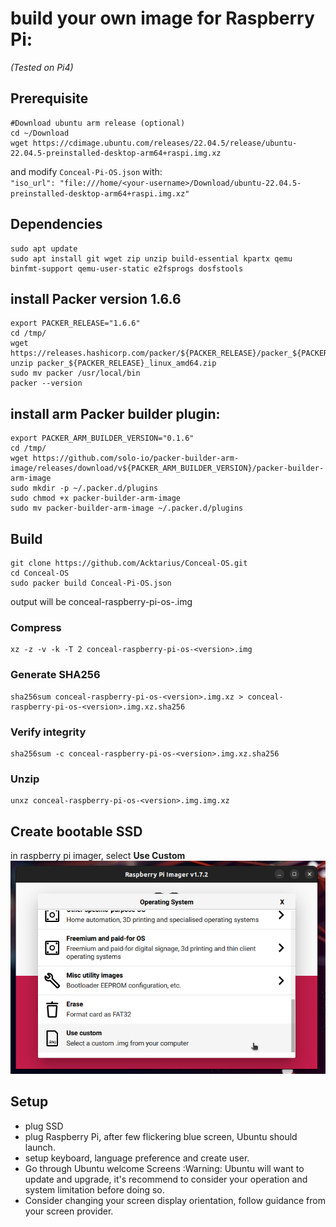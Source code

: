 # build your own image for Raspberry Pi:
*(Tested on Pi4)*

## Prerequisite
```
#Download ubuntu arm release (optional)
cd ~/Download
wget https://cdimage.ubuntu.com/releases/22.04.5/release/ubuntu-22.04.5-preinstalled-desktop-arm64+raspi.img.xz
```
and modify `Conceal-Pi-OS.json` with:  
`"iso_url": "file:///home/<your-username>/Download/ubuntu-22.04.5-preinstalled-desktop-arm64+raspi.img.xz"`

## Dependencies
```
sudo apt update
sudo apt install git wget zip unzip build-essential kpartx qemu binfmt-support qemu-user-static e2fsprogs dosfstools
```

## install Packer version 1.6.6
```
export PACKER_RELEASE="1.6.6"
cd /tmp/
wget https://releases.hashicorp.com/packer/${PACKER_RELEASE}/packer_${PACKER_RELEASE}_linux_amd64.zip
unzip packer_${PACKER_RELEASE}_linux_amd64.zip
sudo mv packer /usr/local/bin
packer --version
```

## install arm Packer builder plugin:
```
export PACKER_ARM_BUILDER_VERSION="0.1.6"
cd /tmp/
wget https://github.com/solo-io/packer-builder-arm-image/releases/download/v${PACKER_ARM_BUILDER_VERSION}/packer-builder-arm-image
sudo mkdir -p ~/.packer.d/plugins
sudo chmod +x packer-builder-arm-image
sudo mv packer-builder-arm-image ~/.packer.d/plugins
```

## Build
```
git clone https://github.com/Acktarius/Conceal-OS.git
cd Conceal-OS
sudo packer build Conceal-Pi-OS.json
```
output will be conceal-raspberry-pi-os-<version>.img
### Compress
```
xz -z -v -k -T 2 conceal-raspberry-pi-os-<version>.img
```

### Generate SHA256
```
sha256sum conceal-raspberry-pi-os-<version>.img.xz > conceal-raspberry-pi-os-<version>.img.xz.sha256
```


### Verify integrity
```
sha256sum -c conceal-raspberry-pi-os-<version>.img.xz.sha256
```


### Unzip
```
unxz conceal-raspberry-pi-os-<version>.img.img.xz
```

## Create bootable SSD
in raspberry pi imager, select **Use Custom**
![Custom](docs/Raspberry-Pi-custom-001.png)

## Setup
* plug SSD
* plug Raspberry Pi, after few flickering blue screen, Ubuntu should launch.
* setup keyboard, language preference and create user.
* Go through Ubuntu welcome Screens
:Warning: Ubuntu will want to update and upgrade, it's recommend to consider your operation and system limitation before doing so.  
* Consider changing your screen display orientation, follow guidance from your screen provider.
